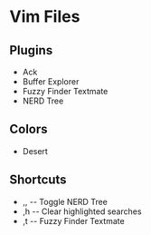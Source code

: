 # Vim Files

## Plugins

* Ack
* Buffer Explorer
* Fuzzy Finder Textmate
* NERD Tree

## Colors

* Desert

## Shortcuts

* ,, -- Toggle NERD Tree
* ,h -- Clear highlighted searches
* ,t -- Fuzzy Finder Textmate
